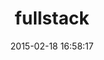---
layout: post
title:  "fullstack"
repo:   "mcasimir/fullstack"
date:   2015-02-18 16:58:17
gemurl: http://github.com/mcasimir/fullstack
---